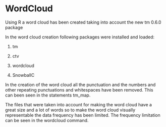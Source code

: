 WordCloud
=========

Using R a word cloud has been created taking into account the new tm 0.6.0 package


In the word cloud creation following packages were installed and loaded:

1. tm

2. ctv

3. wordcloud

4. SnowballC



In the creation of the word cloud all the punctuation and the numbers and other repeating punctuations and whitespaces have been removed. This can been seen in the statements tm_map.

The files that were taken into account for making the word cloud have a great size and a lot of words so to make the word cloud visually representable the data frequency has been limited.
The frequency limitation can be seen in the wordcloud command.
